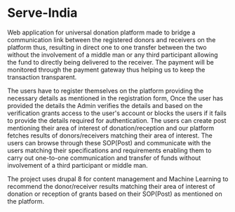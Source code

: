 # Serve-India
Web application for universal donation platform made to bridge a communication link between the registered donors and receivers on the platform thus, resulting in direct one to one transfer between the two without the involvement of a middle man or any third participant allowing the fund to directly being delivered to the receiver. The payment will be monitored through the payment gateway thus helping us to keep the transaction transparent.

The users have to register themselves on the platform providing the necessary details as mentioned in the registration form, Once the user has provided the details the Admin verifies the details and based on the verification grants access to the user's account or blocks the users if it fails to provide the details required for authentication. The users can create post mentioning their area of interest of donation/reception and our platform fetches results of donors/receivers matching their area of interest. The users can browse through these SOP(Post) and communicate with the users matching their specifications and requirements enabling them to carry out one-to-one communication and transfer of funds without involvement of a third participant or middle man.

The project uses drupal 8 for content management and Machine Learning to recommend the donor/receiver results matching their area of interest of donation or reception of grants based on their SOP(Post) as mentioned on the platform.

